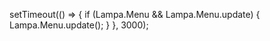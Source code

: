 setTimeout(() => {
    if (Lampa.Menu && Lampa.Menu.update) {
        Lampa.Menu.update();
    }
}, 3000);